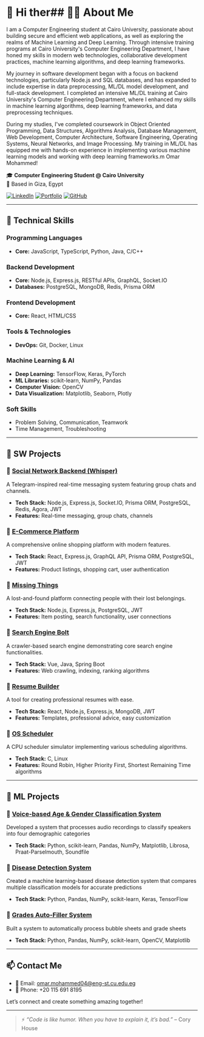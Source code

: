 # 👋 Hi ther## 👨‍💻 About Me

I am a Computer Engineering student at Cairo University, passionate about building secure and efficient web applications, as well as exploring the realms of Machine Learning and Deep Learning. Through intensive training programs at Cairo University's Computer Engineering Department, I have honed my skills in modern web technologies, collaborative development practices, machine learning algorithms, and deep learning frameworks.

My journey in software development began with a focus on backend technologies, particularly Node.js and SQL databases, and has expanded to include expertise in data preprocessing, ML/DL model development, and full-stack development. I completed an intensive ML/DL training at Cairo University's Computer Engineering Department, where I enhanced my skills in machine learning algorithms, deep learning frameworks, and data preprocessing techniques.

During my studies, I've completed coursework in Object Oriented Programming, Data Structures, Algorithms Analysis, Database Management, Web Development, Computer Architecture, Software Engineering, Operating Systems, Neural Networks, and Image Processing. My training in ML/DL has equipped me with hands-on experience in implementing various machine learning models and working with deep learning frameworks.m Omar Mohammed!

🎓 **Computer Engineering Student @ Cairo University**   
📍 Based in Giza, Egypt  

[![LinkedIn](https://img.shields.io/badge/LinkedIn-blue?logo=linkedin&style=flat&logoColor=white)](https://www.linkedin.com/in/omar-mohamed-635a14221/)
[![Portfolio](https://img.shields.io/badge/Portfolio-Website-orange?logo=google-chrome&style=flat&logoColor=white)](https://omarmoh44.github.io/portfolio/)
[![GitHub](https://img.shields.io/badge/GitHub-Profile-black?logo=github&style=flat)](https://github.com/OmarMoh44)

---

## 🔧 Technical Skills

### Programming Languages

- **Core:** JavaScript, TypeScript, Python, Java, C/C++

### Backend Development

- **Core:** Node.js, Express.js, RESTful APIs, GraphQL, Socket.IO
- **Databases:** PostgreSQL, MongoDB, Redis, Prisma ORM

### Frontend Development

- **Core:** React, HTML/CSS

### Tools & Technologies

- **DevOps:** Git, Docker, Linux

### Machine Learning & AI

- **Deep Learning:** TensorFlow, Keras, PyTorch
- **ML Libraries:** scikit-learn, NumPy, Pandas
- **Computer Vision:** OpenCV
- **Data Visualization:** Matplotlib, Seaborn, Plotly

### Soft Skills

- Problem Solving, Communication, Teamwork
- Time Management, Troubleshooting

---

## 🚀 SW Projects

### 🔹 [Social Network Backend (Whisper)](https://github.com/GramBelleg/Whisper_BackEnd)

A Telegram-inspired real-time messaging system featuring group chats and channels.

- **Tech Stack:** Node.js, Express.js, Socket.IO, Prisma ORM, PostgreSQL, Redis, Agora, JWT
- **Features:** Real-time messaging, group chats, channels

### 🔹 [E-Commerce Platform](https://github.com/OmarMoh44/E-commerce)

A comprehensive online shopping platform with modern features.

- **Tech Stack:** React, Express.js, GraphQL API, Prisma ORM, PostgreSQL, JWT
- **Features:** Product listings, shopping cart, user authentication

### 🔹 [Missing Things](https://github.com/OmarMoh44/missing-things)

A lost-and-found platform connecting people with their lost belongings.

- **Tech Stack:** Node.js, Express.js, PostgreSQL, JWT
- **Features:** Item posting, search functionality, user connections

### 🔹 [Search Engine Bolt](https://github.com/3mr-mahmoud/search-engine)

A crawler-based search engine demonstrating core search engine functionalities.

- **Tech Stack:** Vue, Java, Spring Boot
- **Features:** Web crawling, indexing, ranking algorithms

### 🔹 [Resume Builder](https://github.com/Mo-Khater/ResemeGenerator)

A tool for creating professional resumes with ease.

- **Tech Stack:** React, Node.js, Express.js, MongoDB, JWT
- **Features:** Templates, professional advice, easy customization

### 🔹 [OS Scheduler](https://github.com/OmarMoh44/OS)

A CPU scheduler simulator implementing various scheduling algorithms.

- **Tech Stack:** C, Linux
- **Features:** Round Robin, Higher Priority First, Shortest Remaining Time algorithms

---

## 🚀 ML Projects

### 🔹 [Voice-based Age & Gender Classification System](https://github.com/OmarMoh44/Voice_Age-Gender_Classification_System)

Developed a system that processes audio recordings to classify speakers into four demographic categories

- **Tech Stack:** Python, scikit-learn, Pandas, NumPy, Matplotlib, Librosa, Praat-Parselmouth, Soundfile

### 🔹 [Disease Detection System](https://github.com/OmarMoh44/disease_detection)

Created a machine learning-based disease detection system that compares multiple classification models for accurate predictions

- **Tech Stack:** Python, Pandas, NumPy, scikit-learn, Keras, TensorFlow

### 🔹 [Grades Auto-Filler System](https://github.com/3mr-mahmoud/grades-auto-filler)

Built a system to automatically process bubble sheets and grade sheets

- **Tech Stack:** Python, Pandas, NumPy, scikit-learn, OpenCV, Matplotlib

---

## 📫 Contact Me

- 📧 Email: [omar.mohammed04@eng-st.cu.edu.eg](mailto:omar.mohammed04@eng-st.cu.edu.eg)
- 📱 Phone: +20 115 691 8195

Let’s connect and create something amazing together!

---

> ⚡ *“Code is like humor. When you have to explain it, it’s bad.”* – Cory House
